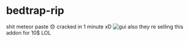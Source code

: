 # bedtrap-rip
shit meteor paste 😞
cracked in 1 minute xD
![gui](https://i.imgur.com/GP79idh.png)
also they re selling this addon for 10$ LOL
